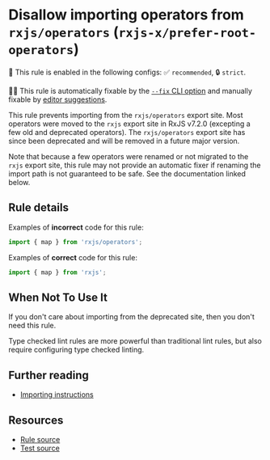 # Disallow importing operators from `rxjs/operators` (`rxjs-x/prefer-root-operators`)

💼 This rule is enabled in the following configs: ✅ `recommended`, 🔒 `strict`.

🔧💡 This rule is automatically fixable by the [`--fix` CLI option](https://eslint.org/docs/latest/user-guide/command-line-interface#--fix) and manually fixable by [editor suggestions](https://eslint.org/docs/latest/use/core-concepts#rule-suggestions).

<!-- end auto-generated rule header -->

This rule prevents importing from the `rxjs/operators` export site.
Most operators were moved to the `rxjs` export site in RxJS v7.2.0
(excepting a few old and deprecated operators).
The `rxjs/operators` export site has since been deprecated and will be removed in a future major version.

Note that because a few operators were renamed or not migrated to the `rxjs` export site,
this rule may not provide an automatic fixer if renaming the import path is not guaranteed to be safe.
See the documentation linked below.

## Rule details

Examples of **incorrect** code for this rule:

```ts
import { map } from 'rxjs/operators';
```

Examples of **correct** code for this rule:

```ts
import { map } from 'rxjs';
```

## When Not To Use It

If you don't care about importing from the deprecated site, then you don't need this rule.

Type checked lint rules are more powerful than traditional lint rules, but also require configuring type checked linting.

## Further reading

- [Importing instructions](https://rxjs.dev/guide/importing)

## Resources

- [Rule source](/src/rules/prefer-root-operators.ts)
- [Test source](/tests/rules/prefer-root-operators.test.ts)
